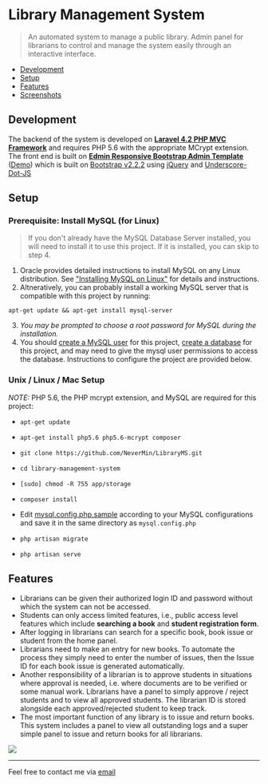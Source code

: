 # Library Management System

> An automated system to manage a public library. Admin panel for librarians to control and manage the system easily through an interactive interface.

 + [Development](#development)
 + [Setup](#setup)
 + [Features](#features)
 + [Screenshots](meta/README.md)

## Development
The backend of the system is developed on **[Laravel 4.2 PHP MVC Framework](http://laravel.com/)** and requires PHP 5.6 with the appropriate MCrypt extension.
The front end is built on **[Edmin Responsive Bootstrap Admin Template](http://egrappler.com/responsive-bootstrap-admin-template-edmin/)** ([Demo](http://www.egrappler.com/edmin/index.html)) which is built on [Bootstrap v2.2.2](http://bootstrapdocs.com/v2.2.2/docs/) using [jQuery](https://blog.jquery.com/2013/02/04/jquery-1-9-1-released/) and [Underscore-Dot-JS](http://underscorejs.org/)

## Setup

### Prerequisite: Install MySQL (for Linux)

> If you don't already have the MySQL Database Server installed, you will need to install it to use this project. If it is installed, you can skip to step 4.

1. Oracle provides detailed instructions to install MySQL on any Linux distribution. See ["Installing MySQL on Linux"](https://dev.mysql.com/doc/refman/8.0/en/linux-installation.html) for details and instructions. 
2. Altneratively, you can probably install a working MySQL server that is compatible with this project by running:

`apt-get update && apt-get install mysql-server`

3. *You may be prompted to choose a root password for MySQL during the installation.*
4. You should [create a MySQL user](https://dev.mysql.com/doc/refman/8.0/en/adding-users.html) for this project, [create a database](https://dev.mysql.com/doc/refman/8.0/en/create-database.html) for this project, and may need to give the mysql user permissions to access the database. Instructions to configure the project are provided below.

### Unix / Linux / Mac Setup

*NOTE:* PHP 5.6, the PHP mcrypt extension, and MySQL are required for this project:

* `apt-get update`

* `apt-get install php5.6 php5.6-mcrypt composer`

* `git clone https://github.com/NeverMin/LibraryMS.git` 

* `cd library-management-system`

* `[sudo] chmod -R 755 app/storage`

* `composer install`

 * Edit [mysql.config.php.sample](app/config/mysql.config.php.sample) according to your MySQL configurations and save it in the same directory as ```mysql.config.php```

* `php artisan migrate`

* `php artisan serve`

## Features
 + Librarians can be given their authorized login ID and password without which the system can not be accessed.
 + Students can only access limited features, i.e., public access level features which include **searching a book** and **student registration form**.
 + After logging in librarians can search for a specific book, book issue or student from the home panel.
 + Librarians need to make an entry for new books. To automate the process they simply need to enter the number of issues, then the Issue ID for each book issue is generated automatically.
 + Another responsibility of a librarian is to approve students in situations where approval is needed, i.e. where documents are to be verified or some manual work. Librarians have a panel to simply approve / reject students and to view all approved students. The librarian ID is stored alongside each approved/rejected student to keep track.
 + The most important function of any library is to issue and return books. This system includes a panel to view all outstanding logs and a super simple panel to issue and return books for all librarians.


![](meta/screencapture-library-local-1450375427449.png)

--------------------------
Feel free to contact me via [email](http://goo.gl/68kmd6)

